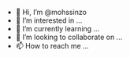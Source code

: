 - 👋 Hi, I’m @mohssinzo
- 👀 I’m interested in ...
- 🌱 I’m currently learning ...
- 💞️ I’m looking to collaborate on ...
- 📫 How to reach me ...

<!---
mohssinzo/mohssinzo is a ✨ special ✨ repository because its `README.md` (this file) appears on your GitHub profile.
You can click the Preview link to take a look at your changes.
--->
